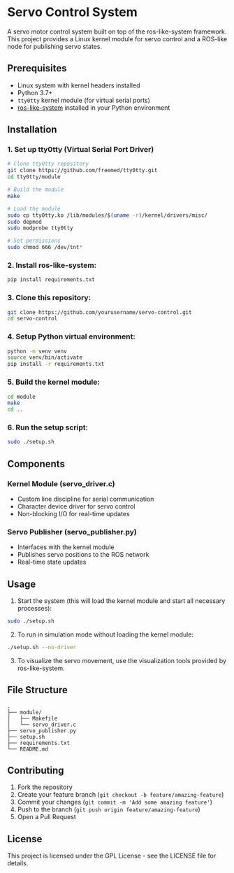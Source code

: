 # Servo Control System

A servo motor control system built on top of the ros-like-system framework. This project provides a Linux kernel module for servo control and a ROS-like node for publishing servo states.

## Prerequisites

- Linux system with kernel headers installed
- Python 3.7+
- `tty0tty` kernel module (for virtual serial ports)
- [ros-like-system](https://github.com/AbhishekGY/ros_like_system.git) installed in your Python environment

## Installation

### 1. Set up tty0tty (Virtual Serial Port Driver)
```bash
# Clone tty0tty repository
git clone https://github.com/freemed/tty0tty.git
cd tty0tty/module

# Build the module
make

# Load the module
sudo cp tty0tty.ko /lib/modules/$(uname -r)/kernel/drivers/misc/
sudo depmod
sudo modprobe tty0tty

# Set permissions
sudo chmod 666 /dev/tnt*
```

### 2. Install ros-like-system:
```bash
pip install requirements.txt
```

### 3. Clone this repository:
```bash
git clone https://github.com/yourusername/servo-control.git
cd servo-control
```

### 4. Setup Python virtual environment:
```bash
python -m venv venv
source venv/bin/activate
pip install -r requirements.txt
```

### 5. Build the kernel module:
```bash
cd module
make
cd ..
```

### 6. Run the setup script:
```bash
sudo ./setup.sh
```

## Components

### Kernel Module (servo_driver.c)
- Custom line discipline for serial communication
- Character device driver for servo control
- Non-blocking I/O for real-time updates

### Servo Publisher (servo_publisher.py)
- Interfaces with the kernel module
- Publishes servo positions to the ROS network
- Real-time state updates

## Usage

1. Start the system (this will load the kernel module and start all necessary processes):
```bash
sudo ./setup.sh
```

2. To run in simulation mode without loading the kernel module:
```bash
./setup.sh --no-driver
```

3. To visualize the servo movement, use the visualization tools provided by ros-like-system.

## File Structure
```
.
├── module/
│   ├── Makefile
│   └── servo_driver.c
├── servo_publisher.py
├── setup.sh
├── requirements.txt
└── README.md
```

## Contributing

1. Fork the repository
2. Create your feature branch (`git checkout -b feature/amazing-feature`)
3. Commit your changes (`git commit -m 'Add some amazing feature'`)
4. Push to the branch (`git push origin feature/amazing-feature`)
5. Open a Pull Request

## License

This project is licensed under the GPL License - see the LICENSE file for details.
